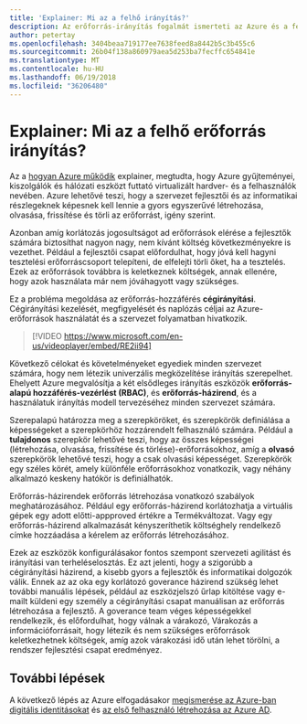 ```yaml
---
title: 'Explainer: Mi az a felhő irányítás?'
description: Az erőforrás-irányítás fogalmát ismerteti az Azure és a felhő
author: petertay
ms.openlocfilehash: 3404beaa719177ee7638feed8a8442b5c3b455c6
ms.sourcegitcommit: 26b04f138a860979aea5d253ba7fecffc654841e
ms.translationtype: MT
ms.contentlocale: hu-HU
ms.lasthandoff: 06/19/2018
ms.locfileid: "36206480"
---
```

# <a name="explainer-what-is-cloud-resource-governance"></a>Explainer: Mi az a felhő erőforrás irányítás?

Az a [hogyan Azure működik](azure-explainer.md) explainer, megtudta, hogy Azure gyűjteményei, kiszolgálók és hálózati eszközt futtató virtualizált hardver- és a felhasználók nevében. Azure lehetővé teszi, hogy a szervezet fejlesztői és az informatikai részlegeknek képesnek kell lennie a gyors egyszerűvé létrehozása, olvasása, frissítése és törli az erőforrást, igény szerint.

Azonban amíg korlátozás jogosultságot ad erőforrások elérése a fejlesztők számára biztosíthat nagyon nagy, nem kívánt költség következményekre is vezethet. Például a fejlesztői csapat előfordulhat, hogy jóvá kell hagyni tesztelési erőforráscsoport telepíteni, de elfelejti törli őket, ha a tesztelés. Ezek az erőforrások továbbra is keletkeznek költségek, annak ellenére, hogy azok használata már nem jóváhagyott vagy szükséges. 

Ez a probléma megoldása az erőforrás-hozzáférés **cégirányítási**. Cégirányítási kezelését, megfigyelését és naplózás céljai az Azure-erőforrások használatát és a szervezet folyamatban hivatkozik. 

> [!VIDEO https://www.microsoft.com/en-us/videoplayer/embed/RE2ii94] 

Következő célokat és követelményeket egyediek minden szervezet számára, hogy nem létezik univerzális megközelítése irányítás szerepelhet. Ehelyett Azure megvalósítja a két elsődleges irányítás eszközök **erőforrás-alapú hozzáférés-vezérlést (RBAC)**, és **erőforrás-házirend**, és a használatuk irányítás modell tervezéséhez minden szervezet számára.

Szerepalapú határozza meg a szerepköröket, és szerepkörök definiálása a képességeket a szerepkörhöz hozzárendelt felhasználó számára. Például a **tulajdonos** szerepkör lehetővé teszi, hogy az összes képességei (létrehozása, olvasása, frissítése és törlése)-erőforrásokhoz, amíg a **olvasó** szerepkörök lehetővé teszi, hogy a csak olvasási képességet. Szerepkörök egy széles körét, amely különféle erőforrásokhoz vonatkozik, vagy néhány alkalmazó keskeny hatókör is definiálhatók. 

Erőforrás-házirendek erőforrás létrehozása vonatkozó szabályok meghatározásához. Például egy erőforrás-házirend korlátozhatja a virtuális gépek egy adott előtti-appproved értékre a Termékváltozat. Vagy egy erőforrás-házirend alkalmazását kényszeríthetik költséghely rendelkező címke hozzáadása a kérelem az erőforrás létrehozásához. 

Ezek az eszközök konfigurálásakor fontos szempont szervezeti agilitást és irányítási van terheléselosztás. Ez azt jelenti, hogy a szigorúbb a cégirányítási házirend, a kisebb gyors a fejlesztők és informatikai dolgozók válik. Ennek az az oka egy korlátozó goverance házirend szükség lehet további manuális lépések, például az eszközjelszó űrlap kitöltése vagy e-mailt küldeni egy személy a cégirányítási csapat manuálisan az erőforrás létrehozása a fejlesztő. A goverance team véges képességekkel rendelkezik, és előfordulhat, hogy válnak a várakozó, Várakozás a információforrásait, hogy létezik és nem szükséges erőforrások keletkezhetnek költségek, amíg azok várakozási idő után lehet törölni, a rendszer fejlesztési csapat eredményez.

## <a name="next-steps"></a>További lépések

A következő lépés az Azure elfogadásakor [megismerése az Azure-ban digitális identitásokat](tenant-explainer.md) és [az első felhasználó létrehozása az Azure AD][docs-add-users-to-aad].

<!-- Links -->

[docs-add-users-to-aad]: /azure/active-directory/add-users-azure-active-directory?toc=/azure/architecture/cloud-adoption-guide/toc.json